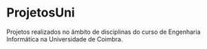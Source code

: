 # ProjetosUni

Projetos realizados no âmbito de disciplinas do curso de Engenharia Informática na Universidade de Coimbra. 
